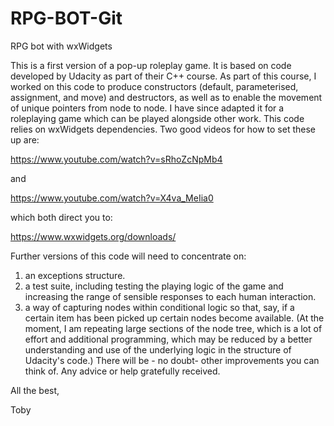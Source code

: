 # RPG-BOT-Git
RPG bot with wxWidgets

This is a first version of a pop-up roleplay game. It is based on code developed by Udacity as part of their C++ course. As part of this course, I worked on this code to produce constructors (default, parameterised, assignment, and move) and destructors, as well as to enable the movement of unique pointers from node to node. I have since adapted it for a roleplaying game which can be played alongside other work.
This code relies on wxWidgets dependencies. Two good videos for how to set these up are:

https://www.youtube.com/watch?v=sRhoZcNpMb4

and

https://www.youtube.com/watch?v=X4va_MeIia0

which both direct you to:

https://www.wxwidgets.org/downloads/


Further versions of this code will need to concentrate on:
1) an exceptions structure.
2) a test suite, including testing the playing logic of the game and increasing the range of sensible responses to each human interaction.
3) a way of capturing nodes within conditional logic so that, say, if a certain item has been picked up certain nodes become available. (At the moment, I am repeating large sections of the node tree, which is a lot of effort and additional programming, which may be reduced by a better understanding and use of the underlying logic in the structure of Udacity's code.)
There will be - no doubt- other improvements you can think of. Any advice or help gratefully received.

All the best,

Toby
